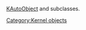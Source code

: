 [KAutoObject](KAutoObject "wikilink") and subclasses.

[Category:Kernel objects](Category:Kernel_objects "wikilink")